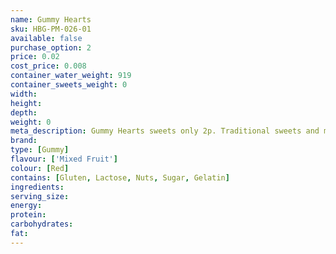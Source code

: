 ```yaml
---
name: Gummy Hearts
sku: HBG-PM-026-01
available: false
purchase_option: 2
price: 0.02
cost_price: 0.008
container_water_weight: 919
container_sweets_weight: 0
width: 
height: 
depth: 
weight: 0
meta_description: Gummy Hearts sweets only 2p. Traditional sweets and more at Humbugs Confectionery Store. Specialists in satisfying your sweet tooth!
brand: 
type: [Gummy]
flavour: ['Mixed Fruit']
colour: [Red]
contains: [Gluten, Lactose, Nuts, Sugar, Gelatin]
ingredients: 
serving_size: 
energy: 
protein: 
carbohydrates: 
fat: 
---
```

